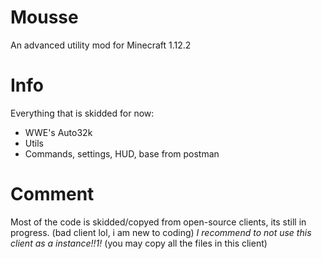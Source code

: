 # Mousse
An advanced utility mod for Minecraft 1.12.2
# Info
Everything that is skidded for now:
- WWE's Auto32k
- Utils
- Commands, settings, HUD, base from postman
# Comment
Most of the code is skidded/copyed from open-source clients, its still in progress. (bad client lol, i am new to coding)
*I recommend to not use this client as a instance!!1!* (you may copy all the files in this client)
